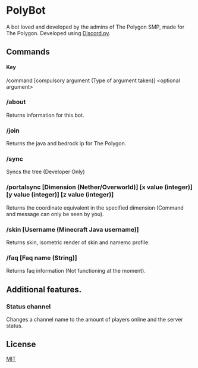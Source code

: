 # PolyBot

A bot loved and developed by the admins of The Polygon SMP, made for The Polygon. Developed using [Discord.py](https://discordpy.readthedocs.io/en/stable/).

## Commands
#### Key
  /command [compulsory argument (Type of argument taken)] \<optional argument>

### /about
Returns information for this bot.
### /join
Returns the java and bedrock ip for The Polygon.
### /sync
Syncs the tree (Developer Only)
### /portalsync [Dimension (Nether/Overworld)] [x value (integer)] [y value (integer)] [z value (integer)]
Returns the coordinate equivalent in the specified dimension (Command and message can only be seen by you).
### /skin [Username (Minecraft Java username)]
Returns skin, isometric render of skin and namemc profile.
### /faq [Faq name (String)]
Returns faq information (Not functioning at the moment).

## Additional features.
### Status channel
Changes a channel name to the amount of players online and the server status.


## License
[MIT](https://choosealicense.com/licenses/mit/)

